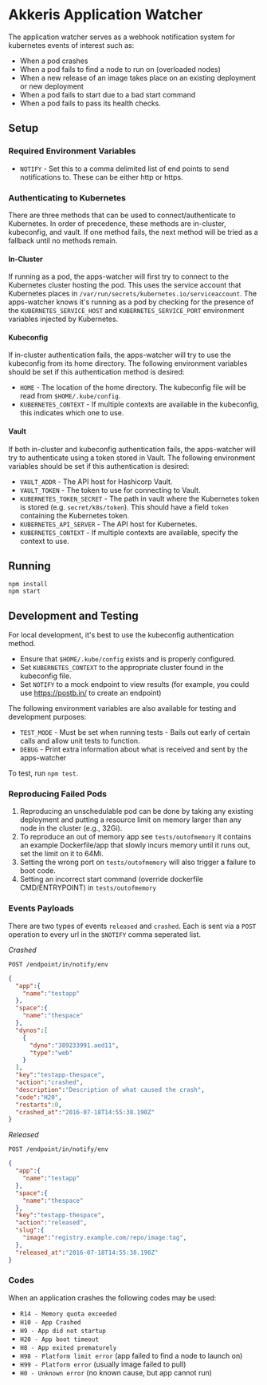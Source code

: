 # Akkeris Application Watcher

The application watcher serves as a webhook notification system for kubernetes events of interest such as:

* When a pod crashes
* When a pod fails to find a node to run on (overloaded nodes)
* When a new release of an image takes place on an existing deployment or new deployment
* When a pod fails to start due to a bad start command
* When a pod fails to pass its health checks.

## Setup

### Required Environment Variables

* `NOTIFY`  - Set this to a comma delimited list of end points to send notifications to. These can be either http or https.

### Authenticating to Kubernetes

There are three methods that can be used to connect/authenticate to Kubernetes. In order of precedence, these methods are in-cluster, kubeconfig, and vault. If one method fails, the next method will be tried as a fallback until no methods remain.

#### In-Cluster

If running as a pod, the apps-watcher will first try to connect to the Kubernetes cluster hosting the pod. This uses the service account that Kubernetes places in `/var/run/secrets/kubernetes.io/serviceaccount`. The apps-watcher knows it's running as a pod by checking for the presence of the `KUBERNETES_SERVICE_HOST` and `KUBERNETES_SERVICE_PORT` environment variables injected by Kubernetes.

#### Kubeconfig

If in-cluster authentication fails, the apps-watcher will try to use the kubeconfig from its home directory. The following environment variables should be set if this authentication method is desired:

* `HOME` - The location of the home directory. The kubeconfig file will be read from `$HOME/.kube/config`.
* `KUBERNETES_CONTEXT` - If multiple contexts are available in the kubeconfig, this indicates which one to use.

#### Vault

If both in-cluster and kubeconfig authentication fails, the apps-watcher will try to authenticate using a token stored in Vault. The following environment variables should be set if this authentication is desired:

* `VAULT_ADDR` - The API host for Hashicorp Vault.
* `VAULT_TOKEN` - The token to use for connecting to Vault.
* `KUBERNETES_TOKEN_SECRET` - The path in vault where the Kubernetes token is stored (e.g. `secret/k8s/token`). This should have a field `token` containing the Kubernetes token.
* `KUBERNETES_API_SERVER` - The API host for Kubernetes.
* `KUBERNETES_CONTEXT` - If multiple contexts are available, specify the context to use.

## Running

```
npm install
npm start
```

## Development and Testing

For local development, it's best to use the kubeconfig authentication method.

* Ensure that `$HOME/.kube/config` exists and is properly configured.
* Set `KUBERNETES_CONTEXT` to the appropriate cluster found in the kubeconfig file.
* Set `NOTIFY` to a mock endpoint to view results (for example, you could use https://postb.in/ to create an endpoint)

The following environment variables are also available for testing and development purposes:

* `TEST_MODE` - Must be set when running tests - Bails out early of certain calls and allow unit tests to function.
* `DEBUG` - Print extra information about what is received and sent by the apps-watcher

To test, run `npm test`.

### Reproducing Failed Pods

1. Reproducing an unschedulable pod can be done by taking any existing deployment and putting a resource limit on memory larger than any node in the cluster (e.g., 32Gi).
2. To reproduce an out of memory app see `tests/outofmemory` it contains an example Dockerfile/app that slowly incurs memory until it runs out, set the limit on it to 64Mi.
3. Setting the wrong port on `tests/outofmemory` will also trigger a failure to boot code.
4. Setting an incorrect start command (override dockerfile CMD/ENTRYPOINT) in `tests/outofmemory` 

### Events Payloads

There are two types of events `released` and `crashed`. Each is sent via a `POST` operation to every url in the `$NOTIFY` comma seperated list.

*Crashed*

`POST /endpoint/in/notify/env`

```json
{
  "app":{
    "name":"testapp"
  },
  "space":{
    "name":"thespace"
  },
  "dynos":[
    {
      "dyno":"389233991.aed11", 
      "type":"web"
    }
  ],
  "key":"testapp-thespace",
  "action":"crashed",
  "description":"Description of what caused the crash",
  "code":"H20",
  "restarts":0,
  "crashed_at":"2016-07-18T14:55:38.190Z"
}
```

*Released*

`POST /endpoint/in/notify/env`

```json
{
  "app":{
    "name":"testapp"
  },
  "space":{
    "name":"thespace"
  },
  "key":"testapp-thespace",
  "action":"released",
  "slug":{
    "image":"registry.example.com/repo/image:tag",
  },
  "released_at":"2016-07-18T14:55:38.190Z"
}
```


### Codes

When an application crashes the following codes may be used:

* `R14 - Memory quota exceeded`
* `H10 - App Crashed`
* `H9 - App did not startup`
* `H20 - App boot timeout`
* `H8 - App exited prematurely`
* `H98 - Platform limit error` (app failed to find a node to launch on)
* `H99 - Platform error` (usually image failed to pull)
* `H0 - Unknown error` (no known cause, but app cannot run) 
